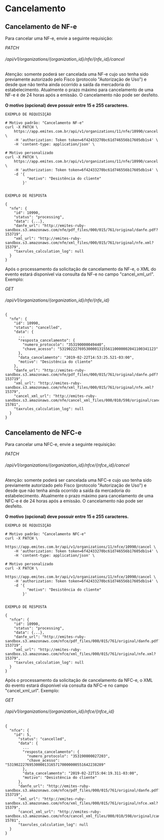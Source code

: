 # Cancelamento

## Cancelamento de NF-e

Para cancelar uma NF-e, envie a seguinte requisição:  

<div class="api-endpoint">
    <div class="endpoint-data">
        <i class="label label-get">PATCH </i>
        <h6>/api/v1/organizations/{organization_id}/nfe/{nfe_id}/cancel </h6>
    </div>
</div>  

<aside class="notice">
    Atenção: somente poderá ser cancelada uma NF-e cujo uso tenha sido previamente autorizado pelo Fisco (protocolo "Autorização de Uso") e desde que não tenha ainda ocorrido a saída da mercadoria do estabelecimento. Atualmente o prazo máximo para cancelamento de uma NF-e é de 24 horas após a emissão. O cancelamento não pode ser desfeito.<br><br>
    <b>O motivo (opcional) deve possuir entre 15 e 255 caracteres.</b>
</aside>

```shell
EXEMPLO DE REQUISIÇÃO

# Motivo padrão: "Cancelamento NF-e"
curl -X PATCH \
    https://app.emites.com.br/api/v1/organizations/11/nfe/10990/cancel \
    -H 'authorization: Token token=6f42433270bc61d746556b17605db1s4' \
    -H 'content-type: application/json' \
        
# Motivo personalizado
curl -X PATCH \
    https://app.emites.com.br/api/v1/organizations/11/nfe/10990/cancel \
    -H 'authorization: Token token=6f42433270bc61d746556b17605db1s4' \
    -d '{
          "motivo": "Desistência do cliente"
        }'


EXEMPLO DE RESPOSTA

{
  "nfe": {
    "id": 10990,
    "status": "processing",
    "data": {...},
    "danfe_url": "http://emites-ruby-sandbox.s3.amazonaws.com/nfe/pdf_files/000/015/761/original/danfe.pdf?153719",
    "xml_url": "http://emites-ruby-sandbox.s3.amazonaws.com/nfe/xml_files/000/015/761/original/nfe.xml?15379",
    "taxrules_calculation_log": null
  }
}
```

Após o processamento da solicitação de cancelamento da NF-e, o XML do evento estará disponível via consulta da NF-e no campo "cancel_xml_url". Exemplo:

<div class="api-endpoint">
    <div class="endpoint-data">
        <i class="label label-get">GET</i>
        <h6>/api/v1/organizations/{organization_id}/nfe/{nfe_id}  </h6>
    </div>
</div>

```
{
  "nfe": {
    "id": 10990,
    "status": "cancelled",
    "data": {
      ...
      "resposta_cancelamento": {
        "numero_protocolo": "353190000049440",
        "chave_acesso": "53190222769530000131556110000002041100341123"
      },
      "data_cancelamento": "2019-02-22T14:53:25.521-03:00",
      "motivo": "Desistência do cliente"
    },
    "danfe_url": "http://emites-ruby-sandbox.s3.amazonaws.com/nfe/pdf_files/000/015/761/original/danfe.pdf?153719",
    "xml_url": "http://emites-ruby-sandbox.s3.amazonaws.com/nfe/xml_files/000/015/761/original/nfe.xml?15379",
    "cancel_xml_url": "http://emites-ruby-sandbox.s3.amazonaws.com/nfe/cancel_xml_files/000/010/598/original/cancel_nfe.xml?15781",
    "taxrules_calculation_log": null
  }
}
```

## Cancelamento de NFC-e

Para cancelar uma NFC-e, envie a seguinte requisição:  

<div class="api-endpoint">
    <div class="endpoint-data">
        <i class="label label-get">PATCH </i>
        <h6>/api/v1/organizations/{organization_id}/nfce/{nfce_id}/cancel </h6>
    </div>
</div>  

<aside class="notice">
    Atenção: somente poderá ser cancelada uma NFC-e cujo uso tenha sido previamente autorizado pelo Fisco (protocolo "Autorização de Uso") e desde que não tenha ainda ocorrido a saída da mercadoria do estabelecimento. Atualmente o prazo máximo para cancelamento de uma NFC-e é de 24 horas após a emissão. O cancelamento não pode ser desfeito.<br><br>
    <b>O motivo (opcional) deve possuir entre 15 e 255 caracteres.</b>
</aside>

```shell
EXEMPLO DE REQUISIÇÃO

# Motivo padrão: "Cancelamento NFC-e"
curl -X PATCH \
    https://app.emites.com.br/api/v1/organizations/11/nfce/10990/cancel \
    -H 'authorization: Token token=6f42433270bc61d746556b17605db1s4' \
    -H 'content-type: application/json' \

# Motivo personalizado
curl -X PATCH \
    https://app.emites.com.br/api/v1/organizations/11/nfce/10990/cancel \
    -H 'authorization: Token token=6f42433270bc61d746556b17605db1s4' \
    -d '{
          "motivo": "Desistência do cliente"
        }'


EXEMPLO DE RESPOSTA

{
  "nfce": {
    "id": 10990,
    "status": "processing",
    "data": {...},
    "danfe_url": "http://emites-ruby-sandbox.s3.amazonaws.com/nfce/pdf_files/000/015/761/original/danfe.pdf?153719",
    "xml_url": "http://emites-ruby-sandbox.s3.amazonaws.com/nfce/xml_files/000/015/761/original/nfe.xml?15379",
    "taxrules_calculation_log": null
  }
}
```

Após o processamento da solicitação de cancelamento da NFC-e, o XML do evento estará disponível via consulta da NFC-e no campo "cancel_xml_url". Exemplo:

<div class="api-endpoint">
    <div class="endpoint-data">
        <i class="label label-get">GET</i>
        <h6>/api/v1/organizations/{organization_id}/nfce/{nfce_id}  </h6>
    </div>
</div>

```
{
  "nfce": {
    "id": 5,
      "status": "cancelled",
      "data": {
        ...
        "resposta_cancelamento": {
          "numero_protocolo": "353190000027203",
          "chave_acesso": "53190222769530000131657170000000551642238289"
        },
        "data_cancelamento": "2019-02-22T15:04:19.311-03:00",
        "motivo": "Desistência do cliente"
      },
      "danfe_url": "http://emites-ruby-sandbox.s3.amazonaws.com/nfce/pdf_files/000/015/761/original/danfe.pdf?153719",
      "xml_url": "http://emites-ruby-sandbox.s3.amazonaws.com/nfce/xml_files/000/015/761/original/nfce.xml?15379",
      "cancel_xml_url": "http://emites-ruby-sandbox.s3.amazonaws.com/nfce/cancel_xml_files/000/010/598/original/cancel_nfce.xml?15781",
      "taxrules_calculation_log": null
  }
}
```
